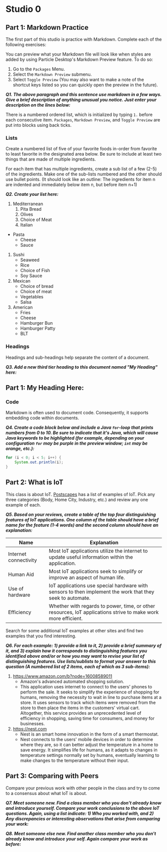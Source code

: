 # Studio 0

## Part 1: Markdown Practice

The first part of this studio is practice with Markdown. Complete each of the following exercises:

You can preview what your Markdown file will look like when styles are added by using Particle Desktop's Markdown Preview feature. To do so:
1. Go to the `Packages` Menu.
1. Select the `Markdown Preview` submenu.
1. Select `Toggle Preview` (You may also want to make a note of the shortcut keys listed so you can quickly open the preview in the future).

***Q1. The above paragraph and this sentence use markdown in a few ways.  Give a brief description of anything unusual you notice.  Just enter your description on the lines below:***

There is a numbered ordered list, which is initialized by typing `1.` before each consecutive item. `Packages`, `Markdown Preview`, and `Toggle Preview` are put into blocks using back ticks.  

### Lists

Create a numbered list of five of your favorite foods in-order from favorite to least favorite in the designated area below. Be sure to include at least two things that are made of multiple ingredients.  

For each item that has multiple ingredients, create a sub list of a few (2-5) of the ingredients.  Make one of the sub-lists numbered and the other should use bullet points. (It should look like an outline: The ingredients for item n are indented and immediately below item n, but before item n+1)

***Q2. Create your list here:***

1. Mediterranean
    1. Pita Bread
    1. Olives
    1. Choice of Meat
    1. Italian
* Pasta
    * Cheese
    * Sauce
1. Sushi
    * Seaweed
    * Rice
    * Choice of Fish
    * Soy Sauce
1. Mexican
    * Choice of bread
    * Choice of meat
    * Vegetables
    * Salsa
1. American
    * Fries
    * Cheese
    * Hamburger Bun
    * Hamburger Patty
    * BLT

### Headings

Headings and sub-headings help separate the content of a document.

***Q3. Add a new third tier heading to this document named "My Heading" here:***

## Part 1: My Heading Here:

### Code

Markdown is often used to document code.  Consequently, it supports embedding code within documents.

***Q4. Create a code block below and include a Java `for`-loop that prints numbers from 0 to 10. Be sure to indicate that it's Java, which will cause Java keywords to be highlighted (for example, depending on your configuration `for` may be purple in the preview window; `int` may be orange, etc.):***

```java
for (i < 0; i < 5; i++) {
    System.out.println(i);
}
```

## Part 2: What is IoT

This class is about IoT.  [Postscapes](https://www.postscapes.com/internet-of-things-examples/) has a list of examples of IoT.  Pick any three categories (Body, Home City, Industry, etc.) and review any one example of each.

***Q5.  Based on your reviews, create a table of the top four distinguishing features of IoT applications. One column of the table should have a brief name for the feature (1-4 words) and the second column should have an explanation:***

Name | Explanation
------------ | -------------
Internet connectivity | Most IoT applications utilize the internet to update useful information within the application.
Human Aid | Most IoT applications seek to simplify or improve an aspect of human life.
Use of hardware | IoT applications use special hardware with sensors to then implement the work that they seek to automate.
Efficiency | Whether with regards to power, time, or other resources, IoT applications strive to make work more efficient.


Search for some additional IoT examples at other sites and find two examples that you find interesting.

***Q6.  For each example: 1) provide a link to it, 2) provide a brief summary of it, and 3) explain how it corresponds to distinguishing features you identified above and/or or how you may want to revise your list of distinguishing features.  Use lists/sublists to format your answer to this question (A numbered list of 2 items, each of which as 3 sub-items):***

1. https://www.amazon.com/b?node=16008589011
    * Amazon's advanced automated shopping solution.
    * This application uses internet to connect to the users' phones to perform the sale. It seeks to simplify the experience of shopping for humans, removing the necessity to wait in line to purchase items at a store. It uses sensors to track which items were removed from the store to then place the items in the customers' virtual cart. Altogether, this service provides an unprecedented level of efficiency in shopping, saving time for consumers, and money for businesses.
1. https://nest.com
    * Nest is an smart home innovation in the form of a smart thermostat.
    * Nest connects to the users' mobile devices in order to determine where they are, so it can better adjust the temperature in a home to save energy. It simplifies life for humans, as it adapts to changes in temperature settings normally set by humans, eventually learning to make changes to the temperature without their input.

## Part 3: Comparing with Peers

Compare your previous work with other people in the class and try to come to a consensus about what IoT is about.

***Q7. Meet someone new.  Find a class member who you don't already know and introduce yourself.  Compare your work conclusions to the above IoT questions. Again, using a list indicate: 1) Who you worked with, and 2) Any discrepancies or interesting observations that arise from comparing your work:***

***Q8. Meet someone else new.  Find another class member who you don't already know and introduce your self.  Again compare your work as before:***
